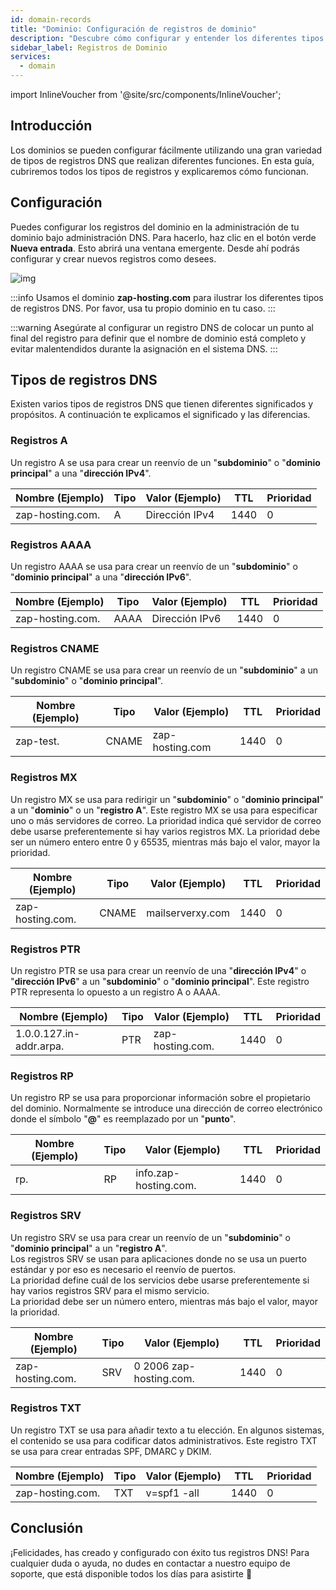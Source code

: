 ```yaml
---
id: domain-records
title: "Dominio: Configuración de registros de dominio"
description: "Descubre cómo configurar y entender los diferentes tipos de registros DNS para optimizar la gestión de tu dominio → Aprende más ahora"
sidebar_label: Registros de Dominio
services:
  - domain
---
```


import InlineVoucher from '@site/src/components/InlineVoucher';

## Introducción

Los dominios se pueden configurar fácilmente utilizando una gran variedad de tipos de registros DNS que realizan diferentes funciones. En esta guía, cubriremos todos los tipos de registros y explicaremos cómo funcionan.



## Configuración

Puedes configurar los registros del dominio en la administración de tu dominio bajo administración DNS. Para hacerlo, haz clic en el botón verde **Nueva entrada**. Esto abrirá una ventana emergente. Desde ahí podrás configurar y crear nuevos registros como desees. 

![img](https://screensaver01.zap-hosting.com/index.php/s/5qGjz8jDi4sNGcQ/download)

:::info
Usamos el dominio **zap-hosting.com** para ilustrar los diferentes tipos de registros DNS. Por favor, usa tu propio dominio en tu caso.
:::

:::warning
Asegúrate al configurar un registro DNS de colocar un punto al final del registro para definir que el nombre de dominio está completo y evitar malentendidos durante la asignación en el sistema DNS.
:::

## Tipos de registros DNS

Existen varios tipos de registros DNS que tienen diferentes significados y propósitos. A continuación te explicamos el significado y las diferencias. 

### Registros A

Un registro A se usa para crear un reenvío de un "**subdominio**" o "**dominio principal**" a una "**dirección IPv4**".

| Nombre (Ejemplo)   | Tipo | Valor (Ejemplo) | TTL  | Prioridad |
| ------------------ | ---- | --------------- | ---- | --------- |
| zap-hosting.com.   | A    | Dirección IPv4  | 1440 | 0         |



### Registros AAAA

Un registro AAAA se usa para crear un reenvío de un "**subdominio**" o "**dominio principal**" a una "**dirección IPv6**".

| Nombre (Ejemplo)   | Tipo | Valor (Ejemplo) | TTL  | Prioridad |
| ------------------ | ---- | --------------- | ---- | --------- |
| zap-hosting.com.   | AAAA | Dirección IPv6  | 1440 | 0         |


### Registros CNAME

Un registro CNAME se usa para crear un reenvío de un "**subdominio**" a un "**subdominio**" o "**dominio principal**".

| Nombre (Ejemplo) | Tipo  | Valor (Ejemplo)    | TTL  | Prioridad |
| ---------------- | ----- | ------------------ | ---- | --------- |
| zap-test.        | CNAME | zap-hosting.com    | 1440 | 0         |



### Registros MX

Un registro MX se usa para redirigir un "**subdominio**" o "**dominio principal**" a un "**dominio**" o un "**registro A**". Este registro MX se usa para especificar uno o más servidores de correo. La prioridad indica qué servidor de correo debe usarse preferentemente si hay varios registros MX. La prioridad debe ser un número entero entre 0 y 65535, mientras más bajo el valor, mayor la prioridad.

| Nombre (Ejemplo)   | Tipo  | Valor (Ejemplo)    | TTL  | Prioridad |
| ------------------ | ----- | ------------------ | ---- | --------- |
| zap-hosting.com.   | CNAME | mailserverxy.com   | 1440 | 0         |



### Registros PTR

Un registro PTR se usa para crear un reenvío de una "**dirección IPv4**" o "**dirección IPv6**" a un "**subdominio**" o "**dominio principal**". Este registro PTR representa lo opuesto a un registro A o AAAA.

| Nombre (Ejemplo)            | Tipo  | Valor (Ejemplo)    | TTL  | Prioridad |
| -------------------------- | ----- | ------------------ | ---- | --------- |
| 1.0.0.127.in-addr.arpa.    | PTR   | zap-hosting.com.   | 1440 | 0         |



### Registros RP

Un registro RP se usa para proporcionar información sobre el propietario del dominio. Normalmente se introduce una dirección de correo electrónico donde el símbolo "**@**" es reemplazado por un "**punto**".

| Nombre (Ejemplo) | Tipo | Valor (Ejemplo)         | TTL  | Prioridad |
| ---------------- | ---- | ----------------------- | ---- | --------- |
| rp.              | RP   | info.zap-hosting.com.   | 1440 | 0         |

### Registros SRV

Un registro SRV se usa para crear un reenvío de un "**subdominio**" o "**dominio principal**" a un "**registro A**".  
Los registros SRV se usan para aplicaciones donde no se usa un puerto estándar y por eso es necesario el reenvío de puertos.  
La prioridad define cuál de los servicios debe usarse preferentemente si hay varios registros SRV para el mismo servicio.  
La prioridad debe ser un número entero, mientras más bajo el valor, mayor la prioridad.

| Nombre (Ejemplo)   | Tipo | Valor (Ejemplo)           | TTL  | Prioridad |
| ------------------ | ---- | ------------------------- | ---- | --------- |
| zap-hosting.com.   | SRV  | 0 2006 zap-hosting.com.   | 1440 | 0         |

### Registros TXT

Un registro TXT se usa para añadir texto a tu elección. En algunos sistemas, el contenido se usa para codificar datos administrativos. Este registro TXT se usa para crear entradas SPF, DMARC y DKIM.

| Nombre (Ejemplo)   | Tipo | Valor (Ejemplo) | TTL  | Prioridad |
| ------------------ | ---- | --------------- | ---- | --------- |
| zap-hosting.com.   | TXT  | v=spf1 -all     | 1440 | 0         |



## Conclusión

¡Felicidades, has creado y configurado con éxito tus registros DNS! Para cualquier duda o ayuda, no dudes en contactar a nuestro equipo de soporte, que está disponible todos los días para asistirte 🙂 

<InlineVoucher />